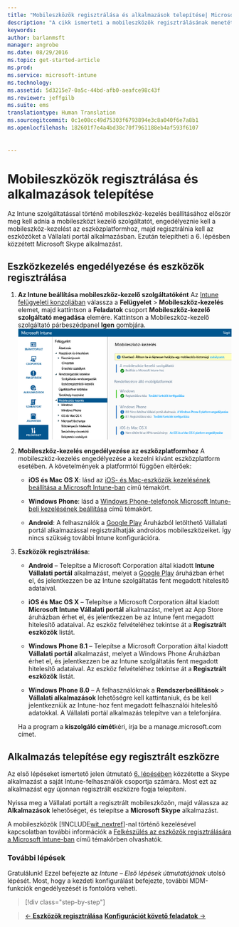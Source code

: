 ```yaml
---
title: "Mobileszközök regisztrálása és alkalmazások telepítése| Microsoft Intune"
description: "A cikk ismerteti a mobileszközök regisztrálásának menetét, valamint az alkalmazások telepítését egy Intune-ba regisztrált eszközre"
keywords: 
author: barlanmsft
manager: angrobe
ms.date: 08/29/2016
ms.topic: get-started-article
ms.prod: 
ms.service: microsoft-intune
ms.technology: 
ms.assetid: 5d3215e7-0a5c-44bd-afb0-aeafce98c43f
ms.reviewer: jeffgilb
ms.suite: ems
translationtype: Human Translation
ms.sourcegitcommit: 0c1e08cc49d75303f6793894e3c8a040f6e7a8b1
ms.openlocfilehash: 182601f7e4a4bd38c70f7961188eb4af593f6107


---
```


# Mobileszközök regisztrálása és alkalmazások telepítése
Az Intune szolgáltatással történő mobileszköz-kezelés beállításához először meg kell adnia a mobileszközt kezelő szolgáltatót, engedélyeznie kell a mobileszköz-kezelést az eszközplatformhoz, majd regisztrálnia kell az eszközöket a Vállalati portál alkalmazásban. Ezután telepítheti a 6. lépésben közzétett Microsoft Skype alkalmazást.

## Eszközkezelés engedélyezése és eszközök regisztrálása

1.  **Az Intune beállítása mobileszköz-kezelő szolgáltatóként** Az [Intune felügyeleti konzoljában](https://manage.microsoft.com/) válassza a **Felügyelet** > **Mobileszköz-kezelés** elemet, majd kattintson a **Feladatok** csoport **Mobileszköz-kezelő szolgáltató megadása** elemére.  Kattintson a Mobileszköz-kezelő szolgáltató párbeszédpanel **Igen** gombjára.
    ![Felügyeleti konzol. Mobileszköz-kezelés beállítása az Intune-hoz](./media/mdmAuthority.png)

2.  **Mobileszköz-kezelés engedélyezése az eszközplatformhoz** A mobileszköz-kezelés engedélyezése a kezelni kívánt eszközplatform esetében. A követelmények a platformtól függően eltérőek:

    -   **iOS és Mac OS X**: lásd az [iOS- és Mac-eszközök kezelésének beállítása a Microsoft Intune-ban](/intune/deploy-use/set-up-ios-and-mac-management-with-microsoft-intune) című témakört.

    -   **Windows Phone**: lásd a [Windows Phone-telefonok Microsoft Intune-beli kezelésének beállítása](/intune/deploy-use/set-up-windows-phone-management-with-microsoft-intune) című témakört.

    -   **Android**: A felhasználók a [Google Play](https://play.google.com/store/apps/details?id=com.skype.raider) Áruházból letölthető Vállalati portál alkalmazással regisztrálhatják androidos mobileszközeiket. Így nincs szükség további Intune konfigurációra.

3.  **Eszközök regisztrálása**:

    -   **Android** – Telepítse a Microsoft Corporation által kiadott **Intune Vállalati portál** alkalmazást, melyet a [Google Play](http://go.microsoft.com/fwlink/p/?LinkId=386612) áruházban érhet el, és jelentkezzen be az Intune szolgáltatás fent megadott hitelesítő adataival.

    -   **iOS és Mac OS X** – Telepítse a Microsoft Corporation által kiadott **Microsoft Intune Vállalati portál** alkalmazást, melyet az App Store áruházban érhet el, és jelentkezzen be az Intune fent megadott hitelesítő adataival. Az eszköz felvételéhez tekintse át a **Regisztrált eszközök** listát.

    -   **Windows Phone 8.1** – Telepítse a Microsoft Corporation által kiadott **Vállalati portál** alkalmazást, melyet a Windows Phone Áruházban érhet el, és jelentkezzen be az Intune szolgáltatás fent megadott hitelesítő adataival.  Az eszköz felvételéhez tekintse át a **Regisztrált eszközök** listát.

    -   **Windows Phone 8.0** – A felhasználóknak a **Rendszerbeállítások** &gt; **Vállalati alkalmazások** lehetőségre kell kattintaniuk, és be kell jelentkezniük az Intune-hoz fent megadott felhasználói hitelesítő adatokkal. A Vállalati portál alkalmazás telepítve van a telefonjára.

    Ha a program a **kiszolgáló címét**kéri, írja be a manage.microsoft.com címet.

## Alkalmazás telepítése egy regisztrált eszközre
Az első lépéseket ismertető jelen útmutató [6. lépésében](start-with-a-paid-subscription-to-microsoft-intune-step-6.md) közzétette a Skype alkalmazást a saját Intune-felhasználók csoportja számára. Most ezt az alkalmazást egy újonnan regisztrált eszközre fogja telepíteni.

Nyissa meg a Vállalati portált a regisztrált mobileszközön, majd válassza az **Alkalmazások** lehetőséget, és telepítse a **Microsoft Skype** alkalmazást.

A mobileszközök [!INCLUDE[wit_nextref](../includes/wit_nextref_md.md)]-nal történő kezelésével kapcsolatban további információk a [Felkészülés az eszközök regisztrálására a Microsoft Intune-ban](/intune/deploy-use/get-ready-to-enroll-devices-in-microsoft-intune) című témakörben olvashatók.


### További lépések
Gratulálunk! Ezzel befejezte az *Intune – Első lépések útmutatójának* utolsó lépését. Most, hogy a kezdeti konfigurálást befejezte, további MDM-funkciók engedélyezését is fontolóra veheti.

>[!div class="step-by-step"]

>[&larr; **Eszközök regisztrálása**](.\start-with-a-paid-subscription-to-microsoft-intune-step-8.md)     [**Konfigurációt követő feladatok** &rarr;](.\post-configuration-tasks.md)  



<!--HONumber=Aug16_HO5-->


